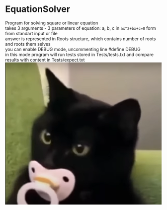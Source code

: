 # EquationSolver
Program for solving square or linear equation<br/>
takes 3 arguments - 3 parameters of equation: a, b, c in ```ax^2+bx+c=0``` form from standart input or file<br/>
answer is represented in Roots structure, which contains number of roots and roots them selves<br/>
you can enable DEBUG mode, uncommenting line #define DEBUG<br/>
in this mode program will run tests stored in Tests/tests.txt and compare results with content in Tests/expect.txt<br/>
![alt text](https://github.com/cluzze/EquationSolver/blob/Pointers/Img/cat.png?raw=true)

